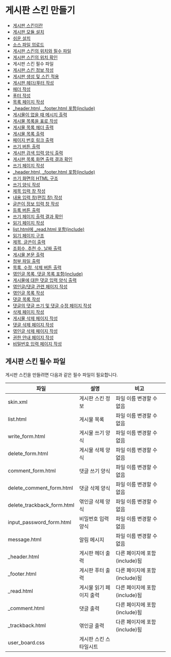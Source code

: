# 게시판 스킨 만들기

- [게시판 스킨이란](../../01_about_board_skin)
- [게시판 모듈 설치](../../02_install_board_module)
 - [쉬운 설치](../../02_install_board_module/autoinstall)
 - [소스 파일 업로드](../../02_install_board_module/upload_sources)
- [게시판 스킨의 위치와 필수 파일](../)
 - [게시판 스킨의 위치 확인](../confirm_directory)
 - 게시판 스킨 필수 파일
- [게시판 스킨 정보 작성](../../04_write_board_skin_info)
- [게시판 생성 및 스킨 적용](../../05_make_board_n_apply_skin)
- [게시판 헤더/푸터 작성](../../06_write_header_n_footer)
 - [헤더 작성](../../06_write_header_n_footer/write_header)
 - [푸터 작성](../../06_write_header_n_footer/write_footer)
- [목록 페이지 작성](../../07_write_list_page)
 - [_header.html, _footer.html 포함(include)](../../07_write_list_page/include_header_n_footer)
 - [게시물이 없을 때 메시지 출력](../../07_write_list_page/show_message_when_no_document)
 - [게시물 목록을 표로 작성](../../07_write_list_page/listing_documents)
 - [게시물 목록 헤더 출력](../../07_write_list_page/print_list_header)
 - [게시물 목록 출력](../../07_write_list_page/print_list)
 - [페이지 번호 링크 출력](../../07_write_list_page/print_page_no)
 - [쓰기 버튼 출력](../../07_write_list_page/print_write_btn)
 - [게시판 검색 입력 양식 출력](../../07_write_list_page/print_search_form)
 - [게시판 목록 화면 출력 결과 확인](../../07_write_list_page/confirm_print_list)
- [쓰기 페이지 작성](../../08_write_writing_page)
 - [_header.html, _footer.html 포함(include)](../../08_write_writing_page/include_header_n_footer)
 - [쓰기 화면의 HTML 구조](../../08_write_writing_page/html_structure_write_form)
 - [쓰기 양식 작성](../../08_write_writing_page/write_writing_form)
 - [제목 입력 창 작성](../../08_write_writing_page/write_title_form)
 - [내용 입력 창(편집 창) 작성](../../08_write_writing_page/write_input_form)
 - [글쓴이 정보 입력 창 작성](../../08_write_writing_page/write_author_form)
 - [등록 버튼 출력](../../08_write_writing_page/print_write_btn)
 - [쓰기 페이지 출력 결과 확인](../../08_write_writing_page/confirm_write_form)
- [읽기 페이지 작성](../../09_write_reading_page)
 - [list.html에 _read.html 포함(include)](../../09_write_reading_page/include_header_n_footer)
 - [읽기 페이지 구조](../../09_write_reading_page/structure_read_form)
 - [제목, 글쓴이 출력](../../09_write_reading_page/print_title_n_author)
 - [조회수, 추천 수, 날짜 출력](../../09_write_reading_page/print_num_list)
 - [게시물 본문 출력](../../09_write_reading_page/print_content)
 - [첨부 파일 출력](../../09_write_reading_page/print_attach_files)
 - [목록, 수정, 삭제 버튼 출력](../../09_write_reading_page/print_btns)
 - [엮인글 목록, 댓글 목록 포함(include)](../../09_write_reading_page/include_trackback_n_comment_list)
 - [게시물에 대한 댓글 입력 양식 출력](../../09_write_reading_page/print_input_comment_form)
- [엮인글/댓글 관련 페이지 작성](../../10_write_trackback_n_comment_page)
 - [엮인글 목록 작성](../../10_write_trackback_n_comment_page/write_trackback_form)
 - [댓글 목록 작성](../../10_write_trackback_n_comment_page/write_comment_form)
 - [댓글의 댓글 쓰기 및 댓글 수정 페이지 작성](../../10_write_trackback_n_comment_page/write_recomment_n_edit_form)
- [삭제 페이지 작성](../../11_write_deleting_page)
 - [게시물 삭제 페이지 작성](../../11_write_deleting_page/write_delete_document_form)
 - [댓글 삭제 페이지 작성](../../11_write_deleting_page/write_delete_comment_form)
 - [엮인글 삭제 페이지 작성](../../11_write_deleting_page/write_delete_trackback_form)
- [권한 안내 페이지 작성](../../12_write_grant_page)
- [비밀번호 입력 페이지 작성](../../13_write_password_page)

## 게시판 스킨 필수 파일

게시판 스킨을 만들려면 다음과 같은 필수 파일이 필요합니다.

|파일|설명|비고|
|---|---|---|
|skin.xml|게시판 스킨 정보|파일 이름 변경할 수 없음|
|list.html|게시물 목록|파일 이름 변경할 수 없음|
|write_form.html|게시물 쓰기 양식|파일 이름 변경할 수 없음|
|delete_form.html|게시물 삭제 양식|파일 이름 변경할 수 없음|
|comment_form.html|댓글 쓰기 양식|파일 이름 변경할 수 없음|
|delete_comment_form.html|댓글 삭제 양식|파일 이름 변경할 수 없음|
|delete_trackback_form.html|엮인글 삭제 양식|파일 이름 변경할 수 없음|
|input_password_form.html|비밀번호 입력 양식|파일 이름 변경할 수 없음|
|message.html|알림 메시지|파일 이름 변경할 수 없음|
|_header.html|게시판 헤더 출력|다른 페이지에 포함(include)됨|
|_footer.html|게시판 푸터 출력|다른 페이지에 포함(include)됨|
|_read.html|게시물 읽기 페이지 출력|다른 페이지에 포함(include)됨|
|_comment.html|댓글 출력|다른 페이지에 포함(include)됨|
|_trackback.html|엮인글 출력|다른 페이지에 포함(include)됨|
|user_board.css|게시판 스킨 스타일시트|&nbsp;|
